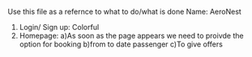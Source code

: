 Use this file as a refernce to what to do/what is done
Name: AeroNest
1. Login/ Sign up: Colorful
2. Homepage:
   a)As soon as the page appears we need to proivde the option for booking
   b)from to date passenger
   c)To give offers
   
